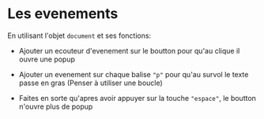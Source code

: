 # Les evenements

En utilisant l'objet `document` et ses fonctions:

- Ajouter un ecouteur d'evenement sur le boutton pour qu'au clique il ouvre une popup

- Ajouter un evenement sur chaque balise `"p"` pour qu'au survol le texte passe en gras (Penser à utiliser une boucle)

- Faites en sorte qu'apres avoir appuyer sur la touche `"espace"`, le boutton n'ouvre plus de popup